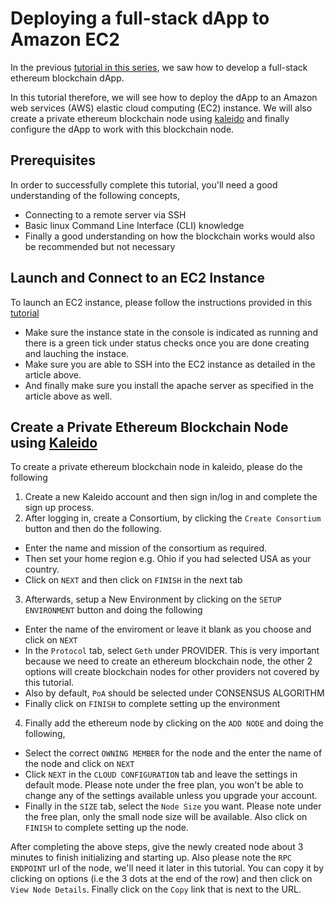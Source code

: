 # Deploying a full-stack dApp to Amazon EC2

In the previous [tutorial in this series](https://kauri.io/collection/5b8e401ee727370001c942e3), we saw how to develop a full-stack ethereum blockchain dApp. 

In this tutorial therefore, we will see how to deploy the dApp to an Amazon web services (AWS) elastic cloud computing (EC2) instance. We will also create a private ethereum blockchain node using [kaleido](https://kaleido.io/) and finally configure the dApp to work with this blockchain node.

## Prerequisites

In order to successfully complete this tutorial, you'll need a good understanding of the following concepts,

- Connecting to a remote server via SSH
- Basic linux Command Line Interface (CLI) knowledge
- Finally a good understanding on how the blockchain works would also be recommended but not necessary

## Launch and Connect to an EC2 Instance

To launch an EC2 instance, please follow the instructions provided in this [tutorial](https://hackernoon.com/launching-an-ec2-instance-fbfd50894aac)

- Make sure the instance state in the console is indicated as running and there is a green tick under status checks once you are done creating and lauching the instace.
- Make sure you are able to SSH into the EC2 instance as detailed in the article above.
- And finally make sure you install the apache server as specified in the article above as well.

## Create a Private Ethereum Blockchain Node using [Kaleido](https://kaleido.io/)

To create a private ethereum blockchain node in kaleido, please do the following

1. Create a new Kaleido account and then sign in/log in and complete the sign up process.
2. After logging in, create a Consortium, by clicking the `Create Consortium` button and then do the following.
- Enter the name and mission of the consortium as required.
- Then set your home region e.g. Ohio if you had selected USA as your country.
- Click on `NEXT` and then click on `FINISH` in the next tab
3. Afterwards, setup a New Environment by clicking on the `SETUP ENVIRONMENT` button and doing the following
- Enter the name of the enviroment or leave it blank as you choose and click on `NEXT`
- In the `Protocol` tab, select `Geth` under PROVIDER. This is very important because we need to create an ethereum blockchain node, the other 2 options will create blockchain nodes for other providers not covered by this tutorial.
- Also by default, `PoA` should be selected under CONSENSUS ALGORITHM
- Finally click on `FINISH` to complete setting up the environment
4. Finally add the ethereum node by clicking on the `ADD NODE` and doing the following,
- Select the correct `OWNING MEMBER` for the node and the enter the name of the node and click on `NEXT`
- Click `NEXT` in the `CLOUD CONFIGURATION` tab and leave the settings in default mode.  Please note under the free plan, you won't be able to change any of the settings available unless you upgrade your account.
- Finally in the `SIZE` tab, select the `Node Size` you want. Please note under the free plan, only the small node size will be available. Also click on `FINISH` to complete setting up the node.

After completing the above steps, give the newly created node about 3 minutes to finish initializing and starting up. Also please note the `RPC ENDPOINT` url of the node, we'll need it later in this tutorial. You can copy it by clicking on options (i.e the 3 dots at the end of the row) and then click on `View Node Details`. Finally click on the `Copy` link that is next to the URL.





